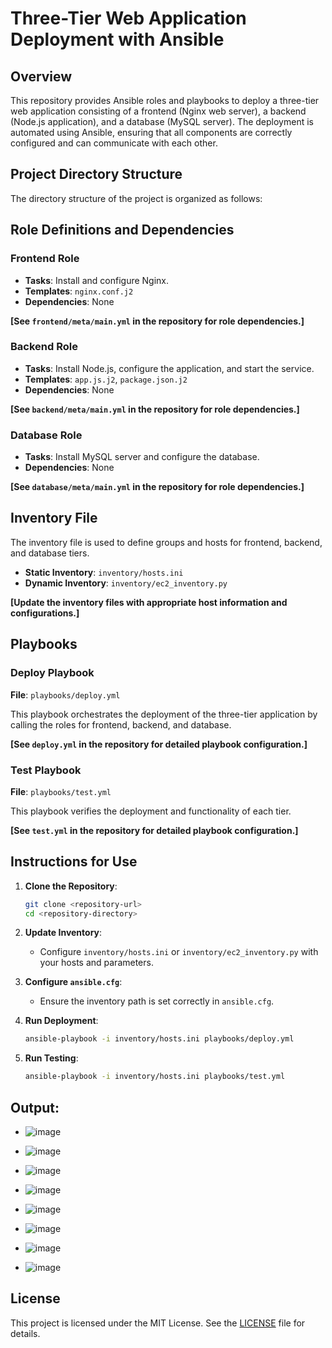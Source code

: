 # Three-Tier Web Application Deployment with Ansible

## Overview

This repository provides Ansible roles and playbooks to deploy a three-tier web application consisting of a frontend (Nginx web server), a backend (Node.js application), and a database (MySQL server). The deployment is automated using Ansible, ensuring that all components are correctly configured and can communicate with each other.

## Project Directory Structure

The directory structure of the project is organized as follows:


## Role Definitions and Dependencies

### Frontend Role

- **Tasks**: Install and configure Nginx.
- **Templates**: `nginx.conf.j2`
- **Dependencies**: None

**[See `frontend/meta/main.yml` in the repository for role dependencies.]**

### Backend Role

- **Tasks**: Install Node.js, configure the application, and start the service.
- **Templates**: `app.js.j2`, `package.json.j2`
- **Dependencies**: None

**[See `backend/meta/main.yml` in the repository for role dependencies.]**

### Database Role

- **Tasks**: Install MySQL server and configure the database.
- **Dependencies**: None

**[See `database/meta/main.yml` in the repository for role dependencies.]**

## Inventory File

The inventory file is used to define groups and hosts for frontend, backend, and database tiers.

- **Static Inventory**: `inventory/hosts.ini`
- **Dynamic Inventory**: `inventory/ec2_inventory.py`

**[Update the inventory files with appropriate host information and configurations.]**

## Playbooks

### Deploy Playbook

**File**: `playbooks/deploy.yml`

This playbook orchestrates the deployment of the three-tier application by calling the roles for frontend, backend, and database.

**[See `deploy.yml` in the repository for detailed playbook configuration.]**

### Test Playbook

**File**: `playbooks/test.yml`

This playbook verifies the deployment and functionality of each tier.

**[See `test.yml` in the repository for detailed playbook configuration.]**

## Instructions for Use

1. **Clone the Repository**:
    ```bash
    git clone <repository-url>
    cd <repository-directory>
    ```

2. **Update Inventory**:
    - Configure `inventory/hosts.ini` or `inventory/ec2_inventory.py` with your hosts and parameters.

3. **Configure `ansible.cfg`**:
    - Ensure the inventory path is set correctly in `ansible.cfg`.

4. **Run Deployment**:
    ```bash
    ansible-playbook -i inventory/hosts.ini playbooks/deploy.yml
    ```

5. **Run Testing**:
    ```bash
    ansible-playbook -i inventory/hosts.ini playbooks/test.yml
    ```

## Output:
- ![image](https://github.com/user-attachments/assets/114c7626-9bfd-44a9-a8f2-910ab9cbe16e)
- ![image](https://github.com/user-attachments/assets/c3344d6c-e8d1-4d3b-9e9d-e453461c9325)
- ![image](https://github.com/user-attachments/assets/6f2f72d2-ca82-4a85-9b70-d12b4d073ae3)
- ![image](https://github.com/user-attachments/assets/40887b1d-cba6-4a03-899b-99668b6b7e76)
- ![image](https://github.com/user-attachments/assets/6f59ce51-df8d-4a7b-bfca-c46d20bb9a79)
- ![image](https://github.com/user-attachments/assets/54c468e1-86d3-4d4f-bfc5-8f95de69a90f)

- ![image](https://github.com/user-attachments/assets/00b8d974-b7f4-456d-8fb4-8e010b6d5df4)
- ![image](https://github.com/user-attachments/assets/f190975a-20a0-4579-8c57-247913c744a4)





## License

This project is licensed under the MIT License. See the [LICENSE](LICENSE) file for details.

